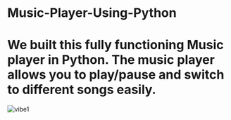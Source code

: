# Music-Player-Using-Python

# We built this fully functioning Music player in Python. The music player allows you to play/pause and switch to different songs easily.
![vibe1](https://user-images.githubusercontent.com/89715078/142563098-72d52005-d13f-414a-9350-b1ba7a2e19b3.png)
